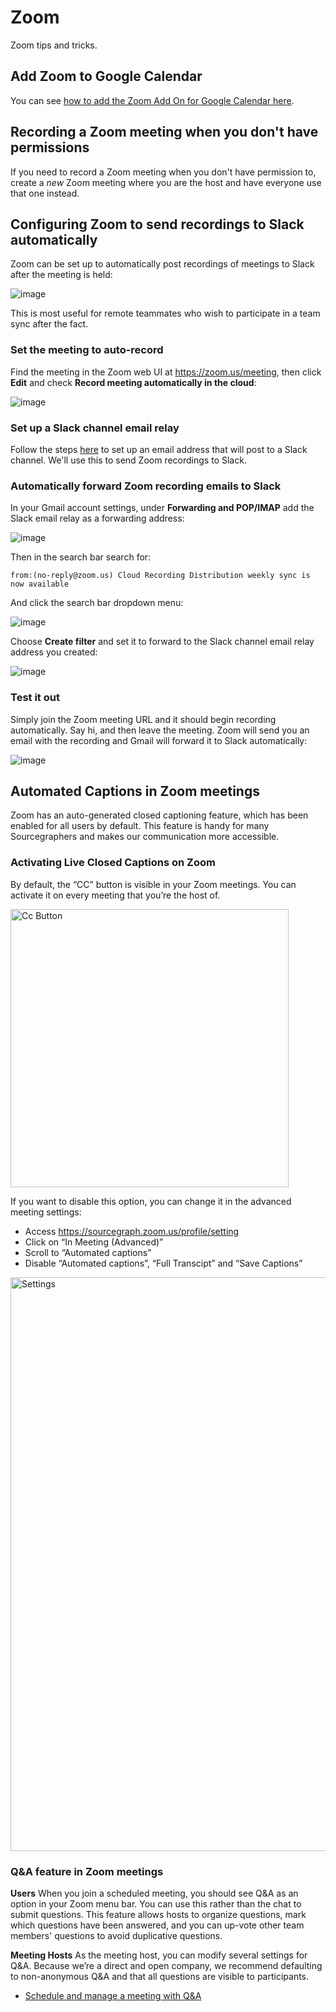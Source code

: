 # Zoom

Zoom tips and tricks.

## Add Zoom to Google Calendar

You can see [how to add the Zoom Add On for Google Calendar here](../../departments/people-talent/resources-for-new-hires/new-teammate-setup.md#google-calendar).

## Recording a Zoom meeting when you don't have permissions

If you need to record a Zoom meeting when you don't have permission to, create a _new_ Zoom meeting where you are the host and have everyone use that one instead.

## Configuring Zoom to send recordings to Slack automatically

Zoom can be set up to automatically post recordings of meetings to Slack after the meeting is held:

![image](https://user-images.githubusercontent.com/3173176/86101192-c3100f80-ba6e-11ea-984c-2955860113e3.png)

This is most useful for remote teammates who wish to participate in a team sync after the fact.

### Set the meeting to auto-record

Find the meeting in the Zoom web UI at https://zoom.us/meeting, then click **Edit** and check **Record meeting automatically in the cloud**:

![image](https://user-images.githubusercontent.com/3173176/86101390-09fe0500-ba6f-11ea-8e03-d06f1af6e059.png)

### Set up a Slack channel email relay

Follow the steps [here](https://slack.com/help/articles/206819278-Send-emails-to-Slack#set-up-a-forwarding-address) to set up an email address that will post to a Slack channel. We'll use this to send Zoom recordings to Slack.

### Automatically forward Zoom recording emails to Slack

In your Gmail account settings, under **Forwarding and POP/IMAP** add the Slack email relay as a forwarding address:

![image](https://user-images.githubusercontent.com/3173176/86101627-62350700-ba6f-11ea-9451-c02f04787543.png)

Then in the search bar search for:

```
from:(no-reply@zoom.us) Cloud Recording Distribution weekly sync is now available
```

And click the search bar dropdown menu:

![image](https://user-images.githubusercontent.com/3173176/86101949-c9eb5200-ba6f-11ea-8816-63249f9b4d86.png)

Choose **Create filter** and set it to forward to the Slack channel email relay address you created:

![image](https://user-images.githubusercontent.com/3173176/86102039-e5eef380-ba6f-11ea-8ce2-e952670ba039.png)

### Test it out

Simply join the Zoom meeting URL and it should begin recording automatically. Say hi, and then leave the meeting. Zoom will send you an email with the recording and Gmail will forward it to Slack automatically:

![image](https://user-images.githubusercontent.com/3173176/86101192-c3100f80-ba6e-11ea-984c-2955860113e3.png)

## Automated Captions in Zoom meetings

Zoom has an auto-generated closed captioning feature, which has been enabled for all users by default. This feature is handy for many Sourcegraphers and makes our communication more accessible.

### Activating Live Closed Captions on Zoom

By default, the “CC” button is visible in your Zoom meetings. You can activate it on every meeting that you’re the host of.

<img width="445" alt="Cc Button" src="https://user-images.githubusercontent.com/64257673/173246442-3847141f-071d-4dbf-81e7-d075e4a2c9ed.png">

If you want to disable this option, you can change it in the advanced meeting settings:

- Access https://sourcegraph.zoom.us/profile/setting
- Click on “In Meeting (Advanced)”
- Scroll to “Automated captions”
- Disable “Automated captions”, “Full Transcipt” and “Save Captions”

<img width="918" alt="Settings" src="https://user-images.githubusercontent.com/64257673/173246420-9594bf2a-9dd4-4f75-b383-349cc0e9aca2.png">

### Q&A feature in Zoom meetings

**Users**
When you join a scheduled meeting, you should see Q&A as an option in your Zoom menu bar. You can use this rather than the chat to submit questions. This feature allows hosts to organize questions, mark which questions have been answered, and you can up-vote other team members' questions to avoid duplicative questions.

**Meeting Hosts**
As the meeting host, you can modify several settings for Q&A. Because we’re a direct and open company, we recommend defaulting to non-anonymous Q&A and that all questions are visible to participants.

- [Schedule and manage a meeting with Q&A](https://support.zoom.us/hc/en-us/articles/11400566807693-Using-Q-and-A-in-Zoom-Meetings)  
